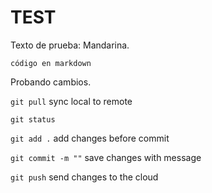 <h1>TEST</h1>

Texto de prueba: Mandarina.

```código en markdown```

Probando cambios.

```git pull``` sync local to remote

```git status``` 

```git add .``` add changes before commit

```git commit -m ""``` save changes with message

```git push``` send changes to the cloud
